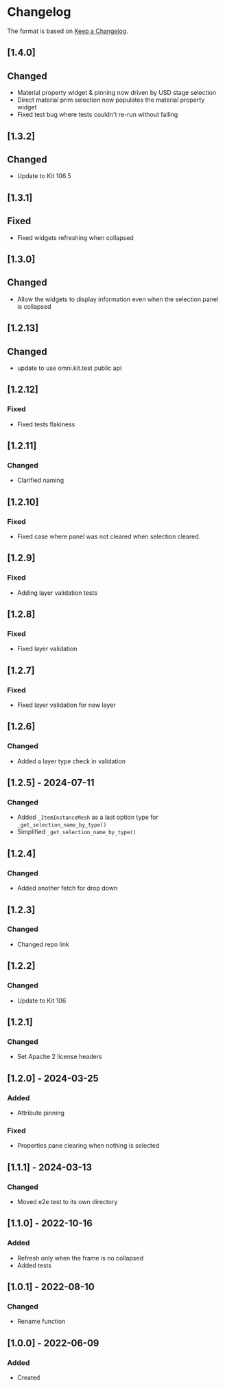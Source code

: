# Changelog
The format is based on [Keep a Changelog](https://keepachangelog.com/en/1.0.0/).

## [1.4.0]
## Changed
- Material property widget & pinning now driven by USD stage selection
- Direct material prim selection now populates the material property widget
- Fixed test bug where tests couldn't re-run without failing

## [1.3.2]
## Changed
- Update to Kit 106.5

## [1.3.1]
## Fixed
- Fixed widgets refreshing when collapsed

## [1.3.0]
## Changed
- Allow the widgets to display information even when the selection panel is collapsed

## [1.2.13]
## Changed
- update to use omni.kit.test public api

## [1.2.12]
### Fixed
- Fixed tests flakiness

## [1.2.11]
### Changed
- Clarified naming

## [1.2.10]
### Fixed
- Fixed case where panel was not cleared when selection cleared.

## [1.2.9]
### Fixed
- Adding layer validation tests

## [1.2.8]
### Fixed
- Fixed layer validation

## [1.2.7]
### Fixed
- Fixed layer validation for new layer

## [1.2.6]
### Changed
- Added a layer type check in validation

## [1.2.5] - 2024-07-11
### Changed
- Added `_ItemInstanceMesh` as a last option type for `_get_selection_name_by_type()`
- Simplified `_get_selection_name_by_type()`

## [1.2.4]
### Changed
- Added another fetch for drop down

## [1.2.3]
### Changed
- Changed repo link

## [1.2.2]
### Changed
- Update to Kit 106

## [1.2.1]
### Changed
- Set Apache 2 license headers

## [1.2.0] - 2024-03-25
### Added
- Attribute pinning

### Fixed
- Properties pane clearing when nothing is selected

## [1.1.1] - 2024-03-13
### Changed
- Moved e2e test to its own directory

## [1.1.0] - 2022-10-16
### Added
- Refresh only when the frame is no collapsed
- Added tests

## [1.0.1] - 2022-08-10
### Changed
- Rename function

## [1.0.0] - 2022-06-09
### Added
- Created
